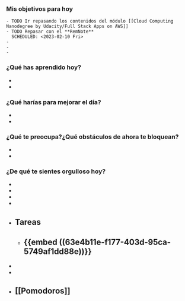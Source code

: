 ### Mis objetivos para hoy
	- TODO Ir repasando los contenidos del módulo [[Cloud Computing Nanodegree by Udacity/Full Stack Apps on AWS]]
	- TODO Repasar con el **RemNote**
	  SCHEDULED: <2023-02-10 Fri>
	-
	-
	-
### ¿Qué has aprendido hoy?
-
-
### ¿Qué harías para mejorar el día?
-
-
### ¿Qué te preocupa?¿Qué obstáculos de ahora te bloquean?
-
-
### ¿De qué te sientes orgulloso hoy?
-
-
-
-
- ## Tareas
	- {{embed ((63e4b11e-f177-403d-95ca-5749af1dd88e))}}
		-
-
-
- ## [[Pomodoros]]